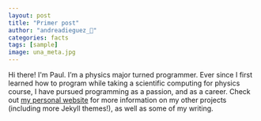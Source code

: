 ```yaml
---
layout: post
title: "Primer post"
author: "andreadieguez_🦙"
categories: facts
tags: [sample]
image: una_meta.jpg
---
```


Hi there! I'm Paul. I’m a physics major turned programmer. Ever since I first learned how to program while taking a scientific computing for physics course, I have pursued programming as a passion, and as a career. Check out [my personal website](https://www.lenpaul.com/) for more information on my other projects (including more Jekyll themes!), as well as some of my writing.
